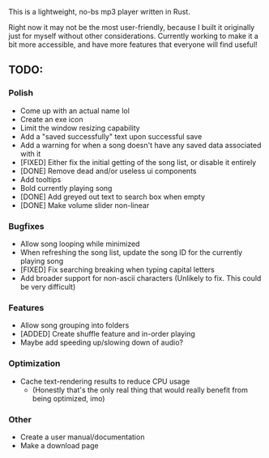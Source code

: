 This is a lightweight, no-bs mp3 player written in Rust.

Right now it may not be the most user-friendly, because I built it originally just for myself without other considerations. Currently working to make it a bit more accessible, and have more features that everyone will find useful!
## TODO:
### Polish
- Come up with an actual name lol
- Create an exe icon
- Limit the window resizing capability
- Add a "saved successfully" text upon successful save
- Add a warning for when a song doesn't have any saved data associated with it
- \[FIXED\] Either fix the initial getting of the song list, or disable it entirely
- \[DONE\] Remove dead and/or useless ui components
- Add tooltips
- Bold currently playing song
- \[DONE\] Add greyed out text to search box when empty
- \[DONE\] Make volume slider non-linear
### Bugfixes
- Allow song looping while minimized
- When refreshing the song list, update the song ID for the currently playing song
- \[FIXED\] Fix searching breaking when typing capital letters
- Add broader support for non-ascii characters (Unlikely to fix. This could be very difficult)
### Features
- Allow song grouping into folders
- \[ADDED\] Create shuffle feature and in-order playing
- Maybe add speeding up/slowing down of audio?
### Optimization
- Cache text-rendering results to reduce CPU usage
	- (Honestly that's the only real thing that would really benefit from being optimized, imo)
### Other
- Create a user manual/documentation
- Make a download page

